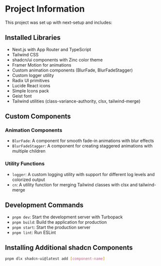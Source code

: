 # Project Information

This project was set up with next-setup and includes:

## Installed Libraries

- Next.js with App Router and TypeScript
- Tailwind CSS
- shadcn/ui components with Zinc color theme
- Framer Motion for animations
- Custom animation components (BlurFade, BlurFadeStagger)
- Custom logger utility
- Radix UI primitives
- Lucide React icons
- Simple Icons pack
- Geist font
- Tailwind utilities (class-variance-authority, clsx, tailwind-merge)

## Custom Components

### Animation Components

- `BlurFade`: A component for smooth fade-in animations with blur effects
- `BlurFadeStagger`: A component for creating staggered animations with multiple children

### Utility Functions

- `logger`: A custom logging utility with support for different log levels and colorized output
- `cn`: A utility function for merging Tailwind classes with clsx and tailwind-merge

## Development Commands

- `pnpm dev`: Start the development server with Turbopack
- `pnpm build`: Build the application for production
- `pnpm start`: Start the production server
- `pnpm lint`: Run ESLint

## Installing Additional shadcn Components

```bash
pnpm dlx shadcn-ui@latest add [component-name]
``` 